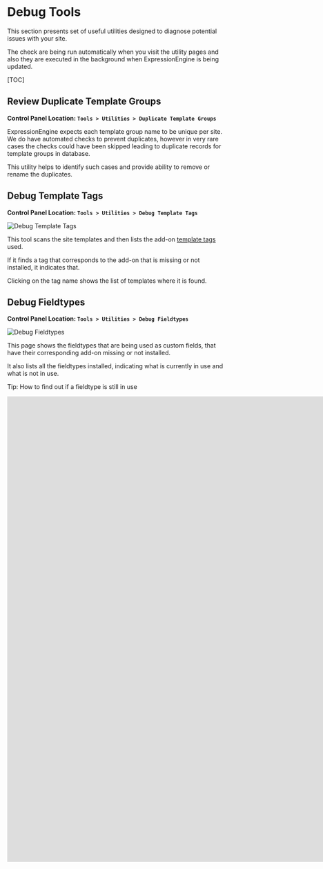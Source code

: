 <!--
    This source file is part of the open source project
    ExpressionEngine User Guide (https://github.com/ExpressionEngine/ExpressionEngine-User-Guide)

    @link      https://expressionengine.com/
    @copyright Copyright (c) 2003-2020, Packet Tide, LLC (https://packettide.com)
    @license   https://expressionengine.com/license Licensed under Apache License, Version 2.0
-->

# Debug Tools

This section presents set of useful utilities designed to diagnose potential issues with your site.

The check are being run automatically when you visit the utility pages and also they are executed in the background when ExpressionEngine is being updated.

[TOC]

## Review Duplicate Template Groups

**Control Panel Location: `Tools > Utilities > Duplicate Template Groups`**

ExpressionEngine expects each template group name to be unique per site. We do have automated checks to prevent duplicates, however in very rare cases the checks could have been skipped leading to duplicate records for template groups in database.

This utility helps to identify such cases and provide ability to remove or rename the duplicates.


## Debug Template Tags

**Control Panel Location: `Tools > Utilities > Debug Template Tags`**

![Debug Template Tags](_images/utilities-debug-tags.png)

This tool scans the site templates and then lists the add-on [template tags](templates/language.md) used.

If it finds a tag that corresponds to the add-on that is missing or not installed, it indicates that.

Clicking on the tag name shows the list of templates where it is found.

## Debug Fieldtypes

**Control Panel Location: `Tools > Utilities > Debug Fieldtypes`**

![Debug Fieldtypes](_images/utilities-debug-fieldtypes.png)

This page shows the fieldtypes that are being used as custom fields, that have their corresponding add-on missing or not installed.

It also lists all the fieldtypes installed, indicating what is currently in use and what is not in use.

Tip: How to find out if a fieldtype is still in use
<div class="video-wrapper">
<iframe src="https://www.youtube.com/embed/B0C22re0ZPM" title="How to find out if an ExpressionEngine fieldtype is still in use" width="1920" height="1080" frameborder="0" webkitallowfullscreen mozallowfullscreen allowfullscreen></iframe>
</div>
